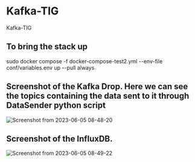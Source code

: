 # Kafka-TIG
Kafka-TIG

## To bring the stack up

sudo docker compose -f docker-compose-test2.yml --env-file conf/variables.env up --pull always

## Screenshot of the Kafka Drop. Here we can see the topics containing the data sent to it through DataSender python script

![Screenshot from 2023-06-05 08-48-20](https://github.com/eternalamit5/Kafka-TIG/assets/44448083/36b8a9b0-020d-40e1-bf3e-550cff496894)

## Screenshot of the InfluxDB.
 ![Screenshot from 2023-06-05 08-49-22](https://github.com/eternalamit5/Kafka-TIG/assets/44448083/8241e0bd-4bde-46a0-98ba-6bfbb673062f)


